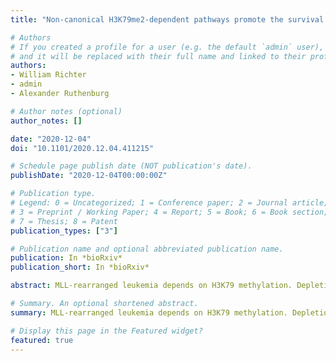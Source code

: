 ```yaml
---
title: "Non-canonical H3K79me2-dependent pathways promote the survival of MLL-rearranged leukemia"

# Authors
# If you created a profile for a user (e.g. the default `admin` user), write the username (folder name) here 
# and it will be replaced with their full name and linked to their profile.
authors:
- William Richter
- admin
- Alexander Ruthenburg

# Author notes (optional)
author_notes: []

date: "2020-12-04"
doi: "10.1101/2020.12.04.411215"

# Schedule page publish date (NOT publication's date).
publishDate: "2020-12-04T00:00:00Z"

# Publication type.
# Legend: 0 = Uncategorized; 1 = Conference paper; 2 = Journal article;
# 3 = Preprint / Working Paper; 4 = Report; 5 = Book; 6 = Book section;
# 7 = Thesis; 8 = Patent
publication_types: ["3"]

# Publication name and optional abbreviated publication name.
publication: In *bioRxiv*
publication_short: In *bioRxiv*

abstract: MLL-rearranged leukemia depends on H3K79 methylation. Depletion of this transcriptionally-activating mark by DOT1L deletion or high concentrations of the inhibitor pinometostat downregulates HOXA9 and MEIS1, and consequently reduces leukemia survival. Yet some MLL-rearranged leukemias are inexplicably susceptible to low-dose pinometostat, far below concentrations that downregulate this canonical proliferation pathway. In this context, we define alternative proliferation pathways that more directly derive from H3K79me2 loss. By ICeChIP-seq, H3K79me2 is markedly depleted at pinometostat-downregulated and MLL-fusion targets, with paradoxical increases of H3K4me3 and loss of H3K27me3. Although downregulation of polycomb components accounts for some of the proliferation defect, transcriptional downregulation of FLT3 is the major pathway. Loss-of-FLT3-function recapitulates the cytotoxicity and gene expression consequences of low-dose pinometostat, whereas overexpression of constitutively active STAT5A, a target of FLT3-ITD-signalling, largely rescues these defects. This pathway also depends on MLL1, indicating combinations of DOT1L, MLL1 and FLT3 inhibitors should be explored for treating FLT3-mutant leukemia.

# Summary. An optional shortened abstract.
summary: MLL-rearranged leukemia depends on H3K79 methylation. Depletion of this transcriptionally-activating mark by DOT1L deletion or high concentrations of the inhibitor pinometostat downregulates HOXA9 and MEIS1, and consequently reduces leukemia survival. Yet some MLL-rearranged leukemias are inexplicably susceptible to low-dose pinometostat, far below concentrations that downregulate this canonical proliferation pathway. In this context, we define alternative proliferation pathways that more directly derive from H3K79me2 loss.

# Display this page in the Featured widget?
featured: true
---
```

